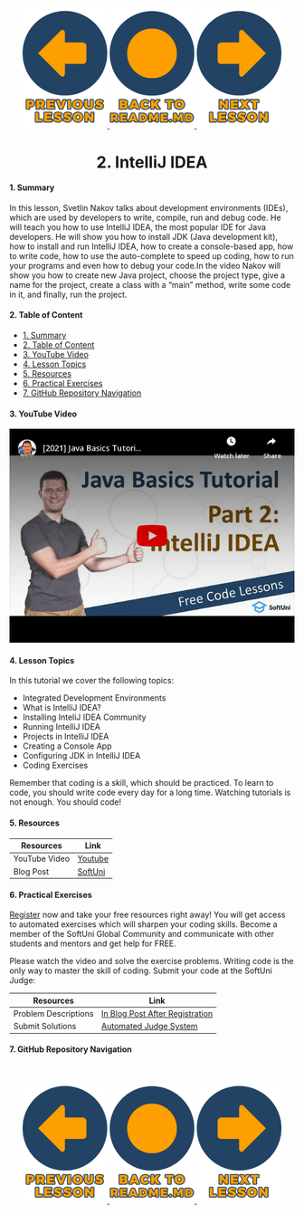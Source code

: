 <p align="center">
  <a href="https://github.com/SoftUni/Free-Java-Certification-Course/blob/main/lessons/01-Getting-Started-with-Java.md">
    <img src="assets/shared/buttons/arrow-left-text.png" alt="Previous-Button" width="150">
  </a>
  <a href="https://github.com/SoftUni/Free-Java-Certification-Course">
    <img src="assets/shared/buttons/home-button-text-2.png" alt="Home-Button" width="150">
  </a>
  <a href="https://github.com/SoftUni/Free-Java-Certification-Course/blob/main/lessons/03-Console-Based-Input-and-Output.md">
    <img src="assets/shared/buttons/arrow-right-text.png" alt="Next-Button" width="150">
  </a>

<h1 align="center">2. IntelliJ IDEA</h1>


#### 1. Summary
<p>In this lesson, Svetlin Nakov talks about development environments (IDEs), which are used by developers to write, compile, run and debug code. He will teach you how to use IntelliJ IDEA, the most popular IDE for Java developers. He will show you how to install JDK (Java development kit), how to install and run IntelliJ IDEA, how to create a console-based app, how to write code, how to use the auto-complete to speed up coding, how to run your programs and even how to debug your code.In the video Nakov will show you how to create new Java project, choose the project type, give a name for the project, create a class with a “main” method, write some code in it, and finally, run the project.</p>

#### 2. Table of Content
* [1. Summary](#1-Summary)
* [2. Table of Content](#2-Table-of-Content)
* [3. YouTube Video](#3-YouTube-Video)
* [4. Lesson Topics](#4-Lesson-Topics)
* [5. Resources](#5-Resources)
* [6. Practical Exercises](#6-Practical-Exercises)
* [7. GitHub Repository Navigation](#7-GitHub-Repository-Navigation)

#### 3. YouTube Video
<p align="center">
<a href="https://youtu.be/3Hny8Mz2agQ">
    <img src="assets/embedded-videos/02-InteliJ-IDEA.png" alt="YouTube Thumbnail">
 </a>
</p>

#### 4. Lesson Topics

In this tutorial we cover the following topics:
* Integrated Development Environments
* What is IntelliJ IDEA?
* Installing InteliJ IDEA Community
* Running IntelliJ IDEA
* Projects in IntelliJ IDEA
* Creating a Console App
* Configuring JDK in IntelliJ IDEA
* Coding Exercises
<p>Remember that coding is a skill, which should be practiced. To learn to code, you should write code every day for a long time. Watching tutorials is not enough. You should code! </p>

#### 5. Resources
| Resources | Link |
| -| - |
| YouTube Video | [Youtube](https://youtu.be/3Hny8Mz2agQ) |
| Blog Post | [SoftUni ](https://softuni.org/code-lessons/java-basics-tutorial-part-2-intellij-idea) |

#### 6. Practical Exercises
<p> <a href="https://softuni.org/checkout/join-community"> Register</a> now and take your free resources right away! You will get access to automated exercises which will sharpen your coding skills. Become a member of the SoftUni Global Community and communicate with other students and mentors and get help for FREE. </p> 
<p>Please watch the video and solve the exercise problems. Writing code is the only way to master the skill of coding. Submit your code at the SoftUni Judge:</p>

| Resources | Link |
| - | - |
|  Problem Descriptions | [In Blog Post After Registration](https://softuni.org/code-lessons/java-basics-tutorial-part-2-intellij-idea) |
| Submit Solutions | [Automated Judge System ](https://judge.softuni.org/Contests/3252/Java-Tutorial-IntelliJ-IDEA-Part-2) |

#### 7. GitHub Repository Navigation

<br>
<p align="center">
  <a href="https://github.com/SoftUni/Free-Java-Certification-Course/blob/main/lessons/01-Getting-Started-with-Java.md">
    <img src="assets/shared/buttons/arrow-left-text.png" alt="Previous-Button" width="150">
  </a>
  <a href="https://github.com/SoftUni/Free-Java-Certification-Course">
    <img src="assets/shared/buttons/home-button-text-2.png" alt="Home-Button" width="150">
  </a>
  <a href="https://github.com/SoftUni/Free-Java-Certification-Course/blob/main/lessons/03-Console-Based-Input-and-Output.md">
    <img src="assets/shared/buttons/arrow-right-text.png" alt="Next-Button" width="150">
  </a>
</p>

<!-- Increase Padding of Document to enable Last Table of Content Buttons -->
<br>
<br>
<br>
<br>
<br>